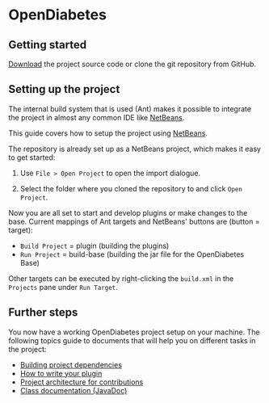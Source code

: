 # OpenDiabetes


## Getting started

[Download](https://github.com/lucasbuschlinger/BachelorPraktikum/archive/master.zip) the project source code or clone the git repository from GitHub.

## Setting up the project

The internal build system that is used (Ant) makes it possible to integrate the project in almost any common IDE like [NetBeans](https://netbeans.org/).

This guide covers how to setup the project using [NetBeans](https://netbeans.org/).

The repository is already set up as a NetBeans project, which makes it easy to get started:

1. Use `File > Open Project` to open the import dialogue.

2. Select the folder where you cloned the repository to and click `Open Project`.

Now you are all set to start and develop plugins or make changes to the base.
Current mappings of Ant targets and NetBeans' buttons are (button = target):
- `Build Project` = plugin (building the plugins)
- `Run Project` = build-base (building the jar file for the OpenDiabetes Base)  

Other targets can be executed by right-clicking the `build.xml` in the `Projects` pane under `Run Target`.

## Further steps

You now have a working OpenDiabetes project setup on your machine. The following topics guide to documents that will help you on different tasks in the project:

- [Building project dependencies](https://github.com/lucasbuschlinger/BachelorPraktikum/wiki/Building-(Ant-Targets))
- [How to write your plugin](https://github.com/lucasbuschlinger/BachelorPraktikum/wiki/Creating-Plugins)
- [Project architecture for contributions](https://github.com/lucasbuschlinger/BachelorPraktikum/wiki/Plugin-Architecture)
- [Class documentation (JavaDoc)](https://lucasbuschlinger.github.io/BachelorPraktikum/)
